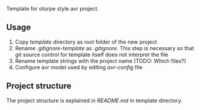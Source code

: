 Template for oturpe style avr project.

## Usage

1. Copy *template* directory as root folder of the new project
2. Rename *.gitignore-template* as *.gitignore*. This step is necessary so that git source control for template itself does not interpret the file
3. Rename template strings with the project name (TODO: Which files?)
4. Configure avr model used by editing *avr-config* file

## Project structure

The project structure is explained in *README.md* in template directory.
